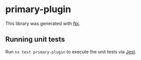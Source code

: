 # primary-plugin

This library was generated with [Nx](https://nx.dev).

## Running unit tests

Run `nx test primary-plugin` to execute the unit tests via [Jest](https://jestjs.io).
